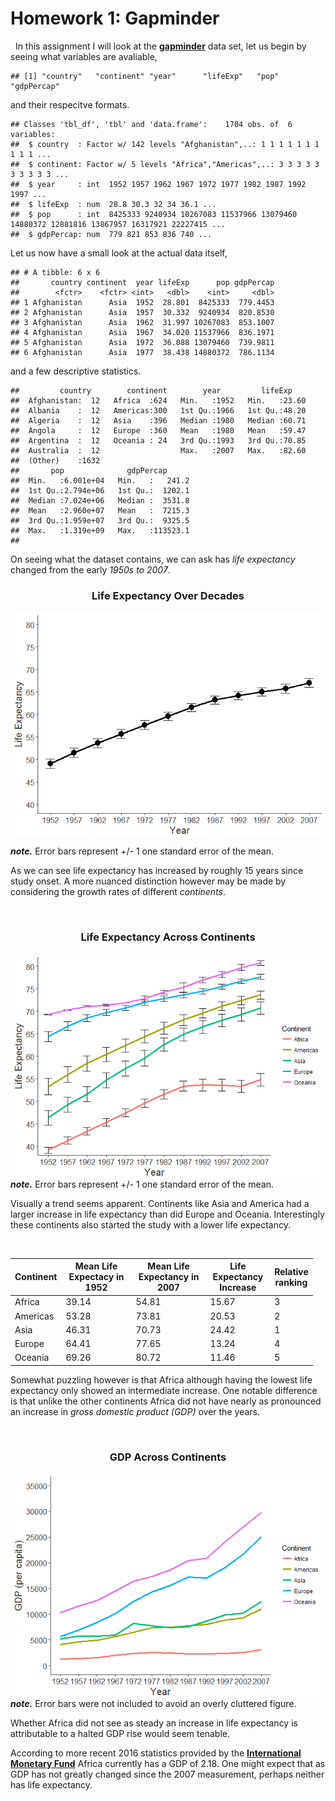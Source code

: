 Homework 1: Gapminder
================

  In this assignment I will look at the [**gapminder**](https://cran.r-project.org/web/packages/gapminder/index.html) data set, let us begin by seeing what variables are avaliable,

    ## [1] "country"   "continent" "year"      "lifeExp"   "pop"       "gdpPercap"

and their respecitve formats.

    ## Classes 'tbl_df', 'tbl' and 'data.frame':    1704 obs. of  6 variables:
    ##  $ country  : Factor w/ 142 levels "Afghanistan",..: 1 1 1 1 1 1 1 1 1 1 ...
    ##  $ continent: Factor w/ 5 levels "Africa","Americas",..: 3 3 3 3 3 3 3 3 3 3 ...
    ##  $ year     : int  1952 1957 1962 1967 1972 1977 1982 1987 1992 1997 ...
    ##  $ lifeExp  : num  28.8 30.3 32 34 36.1 ...
    ##  $ pop      : int  8425333 9240934 10267083 11537966 13079460 14880372 12881816 13867957 16317921 22227415 ...
    ##  $ gdpPercap: num  779 821 853 836 740 ...

Let us now have a small look at the actual data itself,

    ## # A tibble: 6 x 6
    ##       country continent  year lifeExp      pop gdpPercap
    ##        <fctr>    <fctr> <int>   <dbl>    <int>     <dbl>
    ## 1 Afghanistan      Asia  1952  28.801  8425333  779.4453
    ## 2 Afghanistan      Asia  1957  30.332  9240934  820.8530
    ## 3 Afghanistan      Asia  1962  31.997 10267083  853.1007
    ## 4 Afghanistan      Asia  1967  34.020 11537966  836.1971
    ## 5 Afghanistan      Asia  1972  36.088 13079460  739.9811
    ## 6 Afghanistan      Asia  1977  38.438 14880372  786.1134

and a few descriptive statistics.

    ##         country        continent        year         lifeExp     
    ##  Afghanistan:  12   Africa  :624   Min.   :1952   Min.   :23.60  
    ##  Albania    :  12   Americas:300   1st Qu.:1966   1st Qu.:48.20  
    ##  Algeria    :  12   Asia    :396   Median :1980   Median :60.71  
    ##  Angola     :  12   Europe  :360   Mean   :1980   Mean   :59.47  
    ##  Argentina  :  12   Oceania : 24   3rd Qu.:1993   3rd Qu.:70.85  
    ##  Australia  :  12                  Max.   :2007   Max.   :82.60  
    ##  (Other)    :1632                                                
    ##       pop              gdpPercap       
    ##  Min.   :6.001e+04   Min.   :   241.2  
    ##  1st Qu.:2.794e+06   1st Qu.:  1202.1  
    ##  Median :7.024e+06   Median :  3531.8  
    ##  Mean   :2.960e+07   Mean   :  7215.3  
    ##  3rd Qu.:1.959e+07   3rd Qu.:  9325.5  
    ##  Max.   :1.319e+09   Max.   :113523.1  
    ## 

On seeing what the dataset contains, we can ask has *life expectancy* changed from the early *1950s to 2007*.

<center>
<h3>
Life Expectancy Over Decades
</h3>
</center>
<img src="hw01_gapminder_files/figure-markdown_github-ascii_identifiers/unnamed-chunk-5-1.png" style="display: block; margin: auto;" />

<b><i>note.</b></i> Error bars represent +/- 1 one standard error of the mean.

As we can see life expectancy has increased by roughly 15 years since study onset. A more nuanced distinction however may be made by considering the growth rates of different *continents*.

 

<center>
<h3>
Life Expectancy Across Continents
</h3>
</center>
<img src="hw01_gapminder_files/figure-markdown_github-ascii_identifiers/unnamed-chunk-6-1.png" style="display: block; margin: auto;" /> <b><i>note.</b></i> Error bars represent +/- 1 one standard error of the mean.

Visually a trend seems apparent. Continents like Asia and America had a larger increase in life expectancy than did Europe and Oceania. Interestingly these continents also started the study with a lower life expectancy.

 

<table style="width:96%;">
<colgroup>
<col width="6%" />
<col width="29%" />
<col width="30%" />
<col width="23%" />
<col width="5%" />
</colgroup>
<thead>
<tr class="header">
<th><strong>Continent</strong></th>
<th><strong>Mean Life Expectacy in 1952</strong></th>
<th><strong>Mean Life Expectancy in 2007 </strong></th>
<th><strong>Life Expectancy Increase</strong></th>
<th><strong>Relative ranking</strong></th>
</tr>
</thead>
<tbody>
<tr class="odd">
<td>Africa</td>
<td>39.14</td>
<td>54.81</td>
<td>15.67</td>
<td>3</td>
</tr>
<tr class="even">
<td>Americas</td>
<td>53.28</td>
<td>73.81</td>
<td>20.53</td>
<td>2</td>
</tr>
<tr class="odd">
<td>Asia</td>
<td>46.31</td>
<td>70.73</td>
<td>24.42</td>
<td>1</td>
</tr>
<tr class="even">
<td>Europe</td>
<td>64.41</td>
<td>77.65</td>
<td>13.24</td>
<td>4</td>
</tr>
<tr class="odd">
<td>Oceania</td>
<td>69.26</td>
<td>80.72</td>
<td>11.46</td>
<td>5</td>
</tr>
</tbody>
</table>

Somewhat puzzling however is that Africa although having the lowest life expectancy only showed an intermediate increase. One notable difference is that unlike the other continents Africa did not have nearly as pronounced an increase in *gross domestic product (GDP)* over the years.

 

<center>
<h3>
GDP Across Continents
</h3>
</center>
<img src="hw01_gapminder_files/figure-markdown_github-ascii_identifiers/unnamed-chunk-7-1.png" style="display: block; margin: auto;" /> <b><i>note.</b></i> Error bars were not included to avoid an overly cluttered figure.

Whether Africa did not see as steady an increase in life expectancy is attributable to a halted GDP rise would seem tenable.

According to more recent 2016 statistics provided by the [**International Monetary Fund**](http://www.imf.org/external/datamapper/NGDPD@WEO/OEMDC/ADVEC/WEOWORLD/AFQ) Africa currently has a GDP of 2.18. One might expect that as GDP has not greatly changed since the 2007 measurement, perhaps neither has life expectancy.
